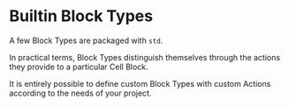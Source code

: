 # Builtin Block Types

A few Block Types are packaged with `std`.

In practical terms, Block Types distinguish themselves through the
actions they provide to a particular Cell Block.

It is entirely possible to define custom Block Types with custom
Actions according to the needs of your project.
